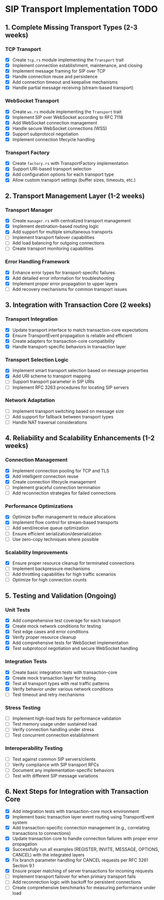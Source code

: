 # SIP Transport Implementation TODO

## 1. Complete Missing Transport Types (2-3 weeks)

### TCP Transport
- [x] Create `tcp.rs` module implementing the `Transport` trait
- [x] Implement connection establishment, maintenance, and closing
- [x] Implement message framing for SIP over TCP
- [x] Handle connection reuse and persistence
- [x] Add connection timeout and keepalive mechanisms
- [x] Handle partial message receiving (stream-based transport)

### WebSocket Transport
- [x] Create `ws.rs` module implementing the `Transport` trait
- [x] Implement SIP over WebSocket according to RFC 7118
- [x] Add WebSocket connection management
- [x] Handle secure WebSocket connections (WSS)
- [x] Support subprotocol negotiation
- [x] Implement connection lifecycle handling

### Transport Factory
- [x] Create `factory.rs` with TransportFactory implementation
- [x] Support URI-based transport selection
- [x] Add configuration options for each transport type
- [x] Allow custom transport settings (buffer sizes, timeouts, etc.)

## 2. Transport Management Layer (1-2 weeks)

### Transport Manager
- [x] Create `manager.rs` with centralized transport management
- [x] Implement destination-based routing logic
- [x] Add support for multiple simultaneous transports
- [ ] Implement transport failover capabilities
- [ ] Add load balancing for outgoing connections
- [ ] Create transport monitoring capabilities

### Error Handling Framework
- [x] Enhance error types for transport-specific failures
- [x] Add detailed error information for troubleshooting
- [x] Implement proper error propagation to upper layers
- [ ] Add recovery mechanisms for common transport issues

## 3. Integration with Transaction Core (2 weeks)

### Transport Integration
- [x] Update transport interface to match transaction-core expectations
- [x] Ensure TransportEvent propagation is reliable and efficient
- [x] Create adapters for transaction-core compatibility
- [x] Handle transport-specific behaviors in transaction layer

### Transport Selection Logic
- [x] Implement smart transport selection based on message properties
- [x] Add URI scheme to transport mapping
- [ ] Support transport parameter in SIP URIs
- [ ] Implement RFC 3263 procedures for locating SIP servers

### Network Adaptation
- [ ] Implement transport switching based on message size
- [ ] Add support for fallback between transport types
- [ ] Handle NAT traversal considerations

## 4. Reliability and Scalability Enhancements (1-2 weeks)

### Connection Management
- [x] Implement connection pooling for TCP and TLS
- [x] Add intelligent connection reuse
- [x] Create connection lifecycle management
- [ ] Implement graceful connection termination
- [ ] Add reconnection strategies for failed connections

### Performance Optimizations
- [x] Optimize buffer management to reduce allocations
- [x] Implement flow control for stream-based transports
- [ ] Add send/receive queue optimization
- [ ] Ensure efficient serialization/deserialization
- [ ] Use zero-copy techniques where possible

### Scalability Improvements
- [x] Ensure proper resource cleanup for terminated connections
- [ ] Implement backpressure mechanisms
- [ ] Add throttling capabilities for high traffic scenarios
- [ ] Optimize for high connection counts

## 5. Testing and Validation (Ongoing)

### Unit Tests
- [x] Add comprehensive test coverage for each transport
- [x] Create mock network conditions for testing
- [x] Test edge cases and error conditions
- [x] Verify proper resource cleanup
- [x] Add comprehensive tests for WebSocket implementation
- [x] Test subprotocol negotiation and secure WebSocket handling

### Integration Tests
- [x] Create basic integration tests with transaction-core
- [x] Create mock transaction layer for testing
- [x] Test all transport types with real traffic patterns
- [x] Verify behavior under various network conditions
- [ ] Test timeout and retry mechanisms

### Stress Testing
- [ ] Implement high-load tests for performance validation
- [ ] Test memory usage under sustained load
- [ ] Verify connection handling under stress
- [ ] Test concurrent connection establishment

### Interoperability Testing
- [ ] Test against common SIP servers/clients
- [ ] Verify compliance with SIP transport RFCs
- [ ] Document any implementation-specific behaviors
- [ ] Test with different SIP message variations 

## 6. Next Steps for Integration with Transaction Core

- [x] Add integration tests with transaction-core mock environment
- [x] Implement basic transaction layer event routing using TransportEvent system
- [x] Add transaction-specific connection management (e.g., correlating transactions to connections)
- [x] Update transaction core to handle connection failures with proper error propagation 
- [x] Successfully run all examples (REGISTER, INVITE, MESSAGE, OPTIONS, CANCEL) with the integrated layers
- [x] Fix branch parameter handling for CANCEL requests per RFC 3261 Section 9.1
- [x] Ensure proper matching of server transactions for incoming requests
- [ ] Implement transport failover for when primary transport fails
- [ ] Add reconnection logic with backoff for persistent connections
- [ ] Create comprehensive benchmarks for measuring performance under load 